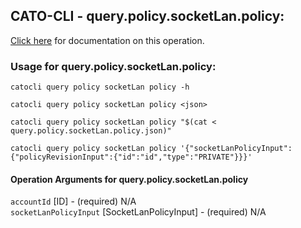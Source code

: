 
## CATO-CLI - query.policy.socketLan.policy:
[Click here](https://api.catonetworks.com/documentation/#query-query.policy.socketLan.policy) for documentation on this operation.

### Usage for query.policy.socketLan.policy:

`catocli query policy socketLan policy -h`

`catocli query policy socketLan policy <json>`

`catocli query policy socketLan policy "$(cat < query.policy.socketLan.policy.json)"`

`catocli query policy socketLan policy '{"socketLanPolicyInput":{"policyRevisionInput":{"id":"id","type":"PRIVATE"}}}'`


#### Operation Arguments for query.policy.socketLan.policy ####

`accountId` [ID] - (required) N/A    
`socketLanPolicyInput` [SocketLanPolicyInput] - (required) N/A    
